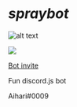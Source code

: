 # _spraybot_

![alt text](https://i.imgur.com/MoXKJPm.png)

[![](https://img.shields.io/discord/895214206801051679?label=SprayBot%20Server&style=plastic)](https://discord.gg/FMJBvsXpER)

[Bot invite](https://dsc.gg/spraybot)


Fun discord.js bot

Aihari#0009

